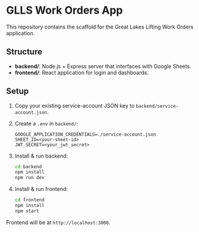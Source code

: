 # GLLS Work Orders App

This repository contains the scaffold for the Great Lakes Lifting Work Orders application.

## Structure

- **backend/**: Node.js + Express server that interfaces with Google Sheets.
- **frontend/**: React application for login and dashboards.

## Setup

1. Copy your existing service-account JSON key to `backend/service-account.json`.
2. Create a `.env` in `backend/`:

   ```
   GOOGLE_APPLICATION_CREDENTIALS=./service-account.json
   SHEET_ID=<your-sheet-id>
   JWT_SECRET=<your_jwt_secret>
   ```

3. Install & run backend:

   ```bash
   cd backend
   npm install
   npm run dev
   ```

4. Install & run frontend:

   ```bash
   cd frontend
   npm install
   npm start
   ```

Frontend will be at `http://localhost:3000`.